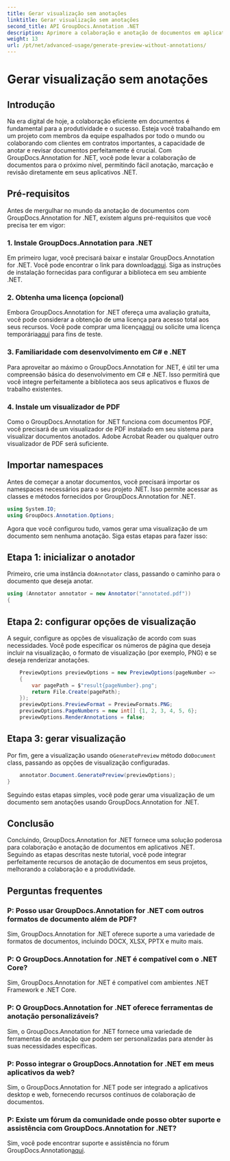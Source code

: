 ```yaml
---
title: Gerar visualização sem anotações
linktitle: Gerar visualização sem anotações
second_title: API GroupDocs.Annotation .NET
description: Aprimore a colaboração e anotação de documentos em aplicativos .NET usando GroupDocs.Annotation for .NET. Anote, marque e revise documentos facilmente com esta poderosa biblioteca.
weight: 13
url: /pt/net/advanced-usage/generate-preview-without-annotations/
---
```


# Gerar visualização sem anotações

## Introdução
Na era digital de hoje, a colaboração eficiente em documentos é fundamental para a produtividade e o sucesso. Esteja você trabalhando em um projeto com membros da equipe espalhados por todo o mundo ou colaborando com clientes em contratos importantes, a capacidade de anotar e revisar documentos perfeitamente é crucial. Com GroupDocs.Annotation for .NET, você pode levar a colaboração de documentos para o próximo nível, permitindo fácil anotação, marcação e revisão diretamente em seus aplicativos .NET.
## Pré-requisitos
Antes de mergulhar no mundo da anotação de documentos com GroupDocs.Annotation for .NET, existem alguns pré-requisitos que você precisa ter em vigor:
### 1. Instale GroupDocs.Annotation para .NET
 Em primeiro lugar, você precisará baixar e instalar GroupDocs.Annotation for .NET. Você pode encontrar o link para download[aqui](https://releases.groupdocs.com/annotation/net/). Siga as instruções de instalação fornecidas para configurar a biblioteca em seu ambiente .NET.
### 2. Obtenha uma licença (opcional)
Embora GroupDocs.Annotation for .NET ofereça uma avaliação gratuita, você pode considerar a obtenção de uma licença para acesso total aos seus recursos. Você pode comprar uma licença[aqui](https://purchase.groupdocs.com/buy) ou solicite uma licença temporária[aqui](https://purchase.groupdocs.com/temporary-license/) para fins de teste.
### 3. Familiaridade com desenvolvimento em C# e .NET
Para aproveitar ao máximo o GroupDocs.Annotation for .NET, é útil ter uma compreensão básica do desenvolvimento em C# e .NET. Isso permitirá que você integre perfeitamente a biblioteca aos seus aplicativos e fluxos de trabalho existentes.
### 4. Instale um visualizador de PDF
Como o GroupDocs.Annotation for .NET funciona com documentos PDF, você precisará de um visualizador de PDF instalado em seu sistema para visualizar documentos anotados. Adobe Acrobat Reader ou qualquer outro visualizador de PDF será suficiente.

## Importar namespaces
Antes de começar a anotar documentos, você precisará importar os namespaces necessários para o seu projeto .NET. Isso permite acessar as classes e métodos fornecidos por GroupDocs.Annotation for .NET.

```csharp
using System.IO;
using GroupDocs.Annotation.Options;
```

Agora que você configurou tudo, vamos gerar uma visualização de um documento sem nenhuma anotação. Siga estas etapas para fazer isso:
## Etapa 1: inicializar o anotador
 Primeiro, crie uma instância do`Annotator` class, passando o caminho para o documento que deseja anotar.
```csharp
using (Annotator annotator = new Annotator("annotated.pdf"))
{
```
## Etapa 2: configurar opções de visualização
A seguir, configure as opções de visualização de acordo com suas necessidades. Você pode especificar os números de página que deseja incluir na visualização, o formato de visualização (por exemplo, PNG) e se deseja renderizar anotações.
```csharp
    PreviewOptions previewOptions = new PreviewOptions(pageNumber =>
    {
        var pagePath = $"result{pageNumber}.png";
        return File.Create(pagePath);
    });
    previewOptions.PreviewFormat = PreviewFormats.PNG;
    previewOptions.PageNumbers = new int[] {1, 2, 3, 4, 5, 6};
    previewOptions.RenderAnnotations = false;
```
## Etapa 3: gerar visualização
 Por fim, gere a visualização usando o`GeneratePreview` método do`Document` class, passando as opções de visualização configuradas.
```csharp
    annotator.Document.GeneratePreview(previewOptions);
}
```
Seguindo estas etapas simples, você pode gerar uma visualização de um documento sem anotações usando GroupDocs.Annotation for .NET.

## Conclusão
Concluindo, GroupDocs.Annotation for .NET fornece uma solução poderosa para colaboração e anotação de documentos em aplicativos .NET. Seguindo as etapas descritas neste tutorial, você pode integrar perfeitamente recursos de anotação de documentos em seus projetos, melhorando a colaboração e a produtividade.
## Perguntas frequentes
### P: Posso usar GroupDocs.Annotation for .NET com outros formatos de documento além de PDF?
Sim, GroupDocs.Annotation for .NET oferece suporte a uma variedade de formatos de documentos, incluindo DOCX, XLSX, PPTX e muito mais.
### P: O GroupDocs.Annotation for .NET é compatível com o .NET Core?
Sim, GroupDocs.Annotation for .NET é compatível com ambientes .NET Framework e .NET Core.
### P: O GroupDocs.Annotation for .NET oferece ferramentas de anotação personalizáveis?
Sim, o GroupDocs.Annotation for .NET fornece uma variedade de ferramentas de anotação que podem ser personalizadas para atender às suas necessidades específicas.
### P: Posso integrar o GroupDocs.Annotation for .NET em meus aplicativos da web?
Sim, o GroupDocs.Annotation for .NET pode ser integrado a aplicativos desktop e web, fornecendo recursos contínuos de colaboração de documentos.
### P: Existe um fórum da comunidade onde posso obter suporte e assistência com GroupDocs.Annotation for .NET?
 Sim, você pode encontrar suporte e assistência no fórum GroupDocs.Annotation[aqui](https://forum.groupdocs.com/c/annotation/10).
